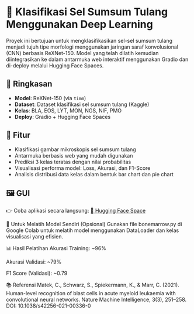 # 🔬 Klasifikasi Sel Sumsum Tulang Menggunakan Deep Learning

Proyek ini bertujuan untuk mengklasifikasikan sel-sel sumsum tulang menjadi tujuh tipe morfologi menggunakan jaringan saraf konvolusional (CNN) berbasis ReXNet-150. Model yang telah dilatih kemudian diintegrasikan ke dalam antarmuka web interaktif menggunakan Gradio dan di-deploy melalui Hugging Face Spaces.


## 🧠 Ringkasan

- **Model**: ReXNet-150 (via `timm`)
- **Dataset**: Dataset klasifikasi sel sumsum tulang (Kaggle)
- **Kelas**: BLA, EOS, LYT, MON, NGS, NIF, PMO
- **Deploy**: Gradio + Hugging Face Spaces

## 🚀 Fitur

- Klasifikasi gambar mikroskopis sel sumsum tulang
- Antarmuka berbasis web yang mudah digunakan
- Prediksi 3 kelas teratas dengan nilai probabilitas
- Visualisasi performa model: Loss, Akurasi, dan F1-Score
- Analisis distribusi data kelas dalam bentuk bar chart dan pie chart

## 🖼️ GUI

👉 Coba aplikasi secara langsung: [🔗 Hugging Face Space](https://huggingface.co/spaces/Finpropsmkel3/bone-marrow-classifier-gui/tree/main)

🧠 Untuk Melatih Model Sendiri (Opsional)
Gunakan file bonemarrow.py di Google Colab untuk melatih model menggunakan DataLoader dan kelas visualisasi yang efisien.

📊 Hasil Pelatihan
Akurasi Training: ~96%

Akurasi Validasi: ~79%

F1 Score (Validasi): ~0.79

📚 Referensi
Matek, C., Schwarz, S., Spiekermann, K., & Marr, C. (2021). Human-level recognition of blast cells in acute myeloid leukaemia with convolutional neural networks. Nature Machine Intelligence, 3(3), 251–258. DOI: 10.1038/s42256-021-00336-0
